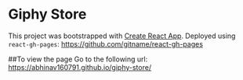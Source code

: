 # Giphy Store

This project was bootstrapped with [Create React App](https://github.com/facebook/create-react-app).
Deployed using `react-gh-pages`: https://github.com/gitname/react-gh-pages

##To view the page
Go to the following url: https://abhinav160791.github.io/giphy-store/
